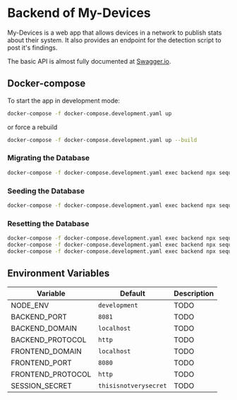 # Backend of My-Devices

My-Devices is a web app that allows devices in a network to publish stats about their system. It also provides an endpoint for the detection script to post it's findings.

The basic API is almost fully documented at [Swagger.io](https://app.swaggerhub.com/apis/BioBoost/my-devices/1.0.0).

## Docker-compose

To start the app in development mode:

```bash
docker-compose -f docker-compose.development.yaml up
```

or force a rebuild

```bash
docker-compose -f docker-compose.development.yaml up --build
```

### Migrating the Database

```bash
docker-compose -f docker-compose.development.yaml exec backend npx sequelize-cli db:migrate
```

### Seeding the Database

```bash
docker-compose -f docker-compose.development.yaml exec backend npx sequelize-cli db:seed:all
```

### Resetting the Database

```bash
docker-compose -f docker-compose.development.yaml exec backend npx sequelize-cli db:migrate:undo:all
docker-compose -f docker-compose.development.yaml exec backend npx sequelize-cli db:migrate
docker-compose -f docker-compose.development.yaml exec backend npx sequelize-cli db:seed:all
```

## Environment Variables

| Variable | Default | Description |
| --- | --- | --- |
| NODE_ENV | `development` | TODO |
| BACKEND_PORT | `8081` | TODO |
| BACKEND_DOMAIN | `localhost` | TODO |
| BACKEND_PROTOCOL | `http` | TODO |
| FRONTEND_DOMAIN | `localhost` | TODO |
| FRONTEND_PORT | `8080` | TODO |
| FRONTEND_PROTOCOL | `http` | TODO |
| SESSION_SECRET | `thisisnotverysecret` | TODO |
